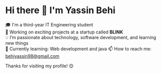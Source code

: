 # Hi there 👋 I'm Yassin Behi

🎓 I'm a third-year IT Engineering student  
🚀 Working on exciting projects at a startup called **BLINK**  
💡 I’m passionate about technology, software development, and learning new things  
🌱 Currently learning: Web development and java 
📫 How to reach me: behiyassin98@gmail.com


Thanks for visiting my profile! 😊
